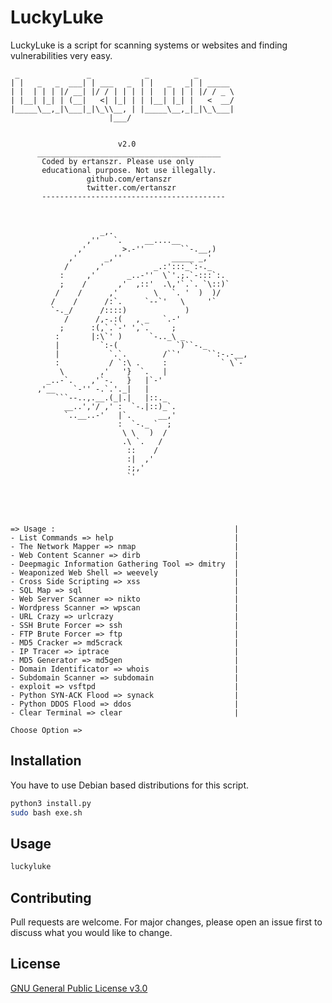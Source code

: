 # LuckyLuke

LuckyLuke is a script for scanning systems or websites and finding vulnerabilities very easy.
```
 _               _            _          _        
| |   _   _  ___| | ___   _  | |   _   _| | _____ 
| |  | | | |/ __| |/ / | | | | |  | | | | |/ / _ \
| |__| |_| | (__|   <| |_| | | |__| |_| |   <  __/
|_____\__,_|\___|_|\_\\__, | |_____\__,_|_|\_\___|
                      |___/                       


                        v2.0
      _________________________________________
       Coded by ertanszr. Please use only
       educational purpose. Not use illegally.
                 github.com/ertanszr
                 twitter.com/ertanszr
       ----------------------------------------- 



                    _,.
                 ,''   `.     __....__ 
               ,'        >.-''        ``-.__,)
             ,'      _,''           _____ _,'
            /      ,'           _.:':::_`:-._ 
           :     ,'       _..-''  \`'.;.`-:::`:. 
           ;    /       ,'  ,::'  .\,'`.`. `\::)`  
          /    /      ,'        \   `. '  )  )/ 
         /    /      /:`.     `--`'   \     '`
         `-._/      /::::)             )
            /      /,-.:(   , _   `.-' 
           ;      :(,`.`-' ',`.     ;
          :       |:\`' )      `-.._\ _
          |         `:-(             `)``-._ 
          |           `.`.        /``'      ``:-.-__,
          :           / `:\ .     :            ` \`-
           \        ,'   '}  `.   |
        _..-`.    ,'`-.   }   |`-'    
      ,'__    `-'' -.`.'._|   | 
          ```--..,.__.(_|.|   |::._
            __..','/ ,' :  `-.|::)_`.
            `..__..-'   |`.      __,' 
                        :  `-._ `  ;
                         \ \   )  /
                         .\ `.   /
                          ::    /
                          :|  ,'
                          :;,' 
                          `'





=> Usage :                                        |
- List Commands => help                           |
- The Network Mapper => nmap                      |
- Web Content Scanner => dirb                     |
- Deepmagic Information Gathering Tool => dmitry  |
- Weaponized Web Shell => weevely                 |
- Cross Side Scripting => xss                     |
- SQL Map => sql                                  |
- Web Server Scanner => nikto                     |
- Wordpress Scanner => wpscan                     |
- URL Crazy => urlcrazy                           |
- SSH Brute Forcer => ssh                         |
- FTP Brute Forcer => ftp                         |
- MD5 Cracker => md5crack                         |
- IP Tracer => iptrace                            |
- MD5 Generator => md5gen                         |
- Domain Identificator => whois                   |
- Subdomain Scanner => subdomain                  |
- exploit => vsftpd                               |
- Python SYN-ACK Flood => synack                  |
- Python DDOS Flood => ddos                       |
- Clear Terminal => clear                         |

Choose Option => 

```

## Installation

You have to use Debian based distributions for this script.

```bash
python3 install.py
sudo bash exe.sh
```

## Usage

```bash
luckyluke
```

## Contributing
Pull requests are welcome. For major changes, please open an issue first to discuss what you would like to change.


## License
[GNU General Public License v3.0](https://choosealicense.com/licenses/gpl-3.0/)
